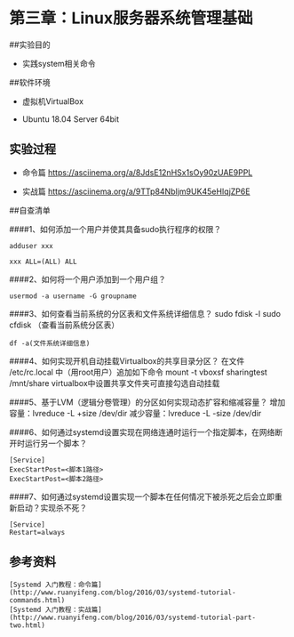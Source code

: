 # 第三章：Linux服务器系统管理基础

##实验目的

* 实践system相关命令


##软件环境

* 虚拟机VirtualBox

* Ubuntu 18.04 Server 64bit

## 实验过程

* 命令篇
  https://asciinema.org/a/8JdsE12nHSx1sOy90zUAE9PPL

* 实战篇
  https://asciinema.org/a/9TTp84NbIjm9UK45eHIqjZP6E

##自查清单

####1、如何添加一个用户并使其具备sudo执行程序的权限？

    adduser xxx

    xxx ALL=(ALL) ALL

####2、如何将一个用户添加到一个用户组？

    usermod -a username -G groupname

####3、如何查看当前系统的分区表和文件系统详细信息？
    sudo fdisk -l
    sudo cfdisk   （查看当前系统分区表）

    df -a(文件系统详细信息)

####4、如何实现开机自动挂载Virtualbox的共享目录分区？
    在文件 /etc/rc.local 中（用root用户）追加如下命令 
    mount -t vboxsf sharingtest /mnt/share
    virtualbox中设置共享文件夹可直接勾选自动挂载

####5、基于LVM（逻辑分卷管理）的分区如何实现动态扩容和缩减容量？
    增加容量：lvreduce -L +size /dev/dir
    减少容量：lvreduce -L -size /dev/dir

####6、如何通过systemd设置实现在网络连通时运行一个指定脚本，在网络断开时运行另一个脚本？

    [Service]
    ExecStartPost=<脚本1路径> 
    ExecStartPost=<脚本2路径>

####7、如何通过systemd设置实现一个脚本在任何情况下被杀死之后会立即重新启动？实现杀不死？

    [Service]
    Restart=always

## 参考资料
    [Systemd 入门教程：命令篇](http://www.ruanyifeng.com/blog/2016/03/systemd-tutorial-commands.html)
    [Systemd 入门教程：实战篇](http://www.ruanyifeng.com/blog/2016/03/systemd-tutorial-part-two.html)